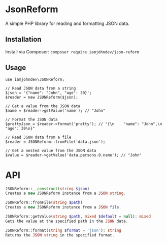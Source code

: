 # JsonReform

A simple PHP library for reading and formatting JSON data.

## Installation

Install via Composer:
`composer require iamjohndev/json-reform`


## Usage

    use iamjohndev\JSONReform;
    
    // Read JSON data from a string
    $json = '{"name": "John", "age": 30}';
    $reader = new JSONReform($json);
    
    // Get a value from the JSON data
    $name = $reader->getValue('name'); // "John"
    
    // Format the JSON data
    $prettyJson = $reader->format('pretty'); // "{\n    "name": "John",\n    "age": 30\n}"
    
    // Read JSON data from a file
    $reader = JSONReform::fromFile('data.json');
    
    // Get a nested value from the JSON data
    $value = $reader->getValue('data.persons.0.name'); // "John"

# API
```php
JSONReform::__construct(string $json)
Creates a new JSONReform instance from a JSON string.

JSONReform::fromFile(string $path)
Creates a new JSONReform instance from a JSON file.

JSONReform::getValue(string $path, mixed $default = null): mixed
Gets the value at the specified path in the JSON data.

JSONReform::format(string $format = 'json'): string
Returns the JSON string in the specified format.
```
